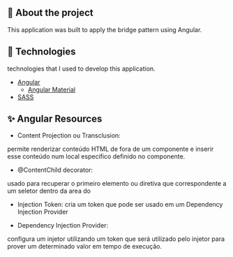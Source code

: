 ## 📖 About the project

This application was built to apply the bridge pattern using Angular.

## 🤖 Technologies

technologies that I used to develop this application.

- [Angular](https://angular.io/)
  - [Angular Material](https://material.angular.io/)
- [SASS](https://sass-lang.com/)

## ✨ Angular Resources

- Content Projection ou Transclusion:

permite renderizar conteúdo HTML de fora de um componente e inserir esse conteúdo num local especifico definido no componente.

- @ContentChild decorator:

usado para recuperar o primeiro elemento ou diretiva que correspondente a um seletor dentro da area do <ng-content></ng-content>

- Injection Token:
  cria um token que pode ser usado em um Dependency Injection Provider

- Dependency Injection Provider:

configura um injetor utilizando um token que será utilizado pelo injetor para prover um determinado valor em tempo de execução.
